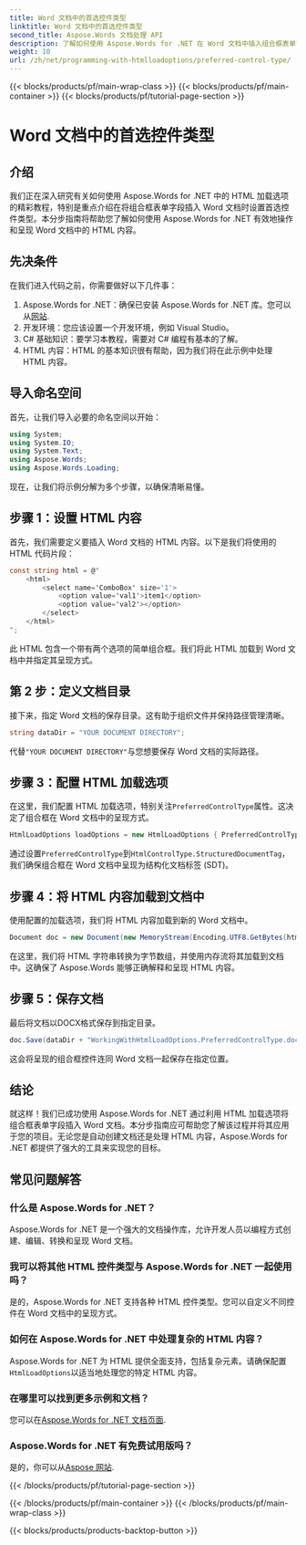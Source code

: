 ```yaml
---
title: Word 文档中的首选控件类型
linktitle: Word 文档中的首选控件类型
second_title: Aspose.Words 文档处理 API
description: 了解如何使用 Aspose.Words for .NET 在 Word 文档中插入组合框表单字段。按照此分步指南进行无缝 HTML 内容集成。
weight: 10
url: /zh/net/programming-with-htmlloadoptions/preferred-control-type/
---
```


{{< blocks/products/pf/main-wrap-class >}}
{{< blocks/products/pf/main-container >}}
{{< blocks/products/pf/tutorial-page-section >}}

# Word 文档中的首选控件类型

## 介绍

我们正在深入研究有关如何使用 Aspose.Words for .NET 中的 HTML 加载选项的精彩教程，特别是重点介绍在将组合框表单字段插入 Word 文档时设置首选控件类型。本分步指南将帮助您了解如何使用 Aspose.Words for .NET 有效地操作和呈现 Word 文档中的 HTML 内容。

## 先决条件

在我们进入代码之前，你需要做好以下几件事：

1.  Aspose.Words for .NET：确保已安装 Aspose.Words for .NET 库。您可以从[网站](https://releases.aspose.com/words/net/).
2. 开发环境：您应该设置一个开发环境，例如 Visual Studio。
3. C# 基础知识：要学习本教程，需要对 C# 编程有基本的了解。
4. HTML 内容：HTML 的基本知识很有帮助，因为我们将在此示例中处理 HTML 内容。

## 导入命名空间

首先，让我们导入必要的命名空间以开始：

```csharp
using System;
using System.IO;
using System.Text;
using Aspose.Words;
using Aspose.Words.Loading;
```

现在，让我们将示例分解为多个步骤，以确保清晰易懂。

## 步骤 1：设置 HTML 内容

首先，我们需要定义要插入 Word 文档的 HTML 内容。以下是我们将使用的 HTML 代码片段：

```csharp
const string html = @"
    <html>
        <select name='ComboBox' size='1'>
            <option value='val1'>item1</option>
            <option value='val2'></option>                        
        </select>
    </html>
";
```

此 HTML 包含一个带有两个选项的简单组合框。我们将此 HTML 加载到 Word 文档中并指定其呈现方式。

## 第 2 步：定义文档目录

接下来，指定 Word 文档的保存目录。这有助于组织文件并保持路径管理清晰。

```csharp
string dataDir = "YOUR DOCUMENT DIRECTORY";
```

代替`"YOUR DOCUMENT DIRECTORY"`与您想要保存 Word 文档的实际路径。

## 步骤 3：配置 HTML 加载选项

在这里，我们配置 HTML 加载选项，特别关注`PreferredControlType`属性。这决定了组合框在 Word 文档中的呈现方式。

```csharp
HtmlLoadOptions loadOptions = new HtmlLoadOptions { PreferredControlType = HtmlControlType.StructuredDocumentTag };
```

通过设置`PreferredControlType`到`HtmlControlType.StructuredDocumentTag`，我们确保组合框在 Word 文档中呈现为结构化文档标签 (SDT)。

## 步骤 4：将 HTML 内容加载到文档中

使用配置的加载选项，我们将 HTML 内容加载到新的 Word 文档中。

```csharp
Document doc = new Document(new MemoryStream(Encoding.UTF8.GetBytes(html)), loadOptions);
```

在这里，我们将 HTML 字符串转换为字节数组，并使用内存流将其加载到文档中。这确保了 Aspose.Words 能够正确解释和呈现 HTML 内容。

## 步骤 5：保存文档

最后将文档以DOCX格式保存到指定目录。

```csharp
doc.Save(dataDir + "WorkingWithHtmlLoadOptions.PreferredControlType.docx", SaveFormat.Docx);
```

这会将呈现的组合框控件连同 Word 文档一起保存在指定位置。

## 结论

就这样！我们已成功使用 Aspose.Words for .NET 通过利用 HTML 加载选项将组合框表单字段插入 Word 文档。本分步指南应可帮助您了解该过程并将其应用于您的项目。无论您是自动创建文档还是处理 HTML 内容，Aspose.Words for .NET 都提供了强大的工具来实现您的目标。

## 常见问题解答

### 什么是 Aspose.Words for .NET？
Aspose.Words for .NET 是一个强大的文档操作库，允许开发人员以编程方式创建、编辑、转换和呈现 Word 文档。

### 我可以将其他 HTML 控件类型与 Aspose.Words for .NET 一起使用吗？
是的，Aspose.Words for .NET 支持各种 HTML 控件类型。您可以自定义不同控件在 Word 文档中的呈现方式。

### 如何在 Aspose.Words for .NET 中处理复杂的 HTML 内容？
 Aspose.Words for .NET 为 HTML 提供全面支持，包括复杂元素。请确保配置`HtmlLoadOptions`以适当地处理您的特定 HTML 内容。

### 在哪里可以找到更多示例和文档？
您可以在[Aspose.Words for .NET 文档页面](https://reference.aspose.com/words/net/).

### Aspose.Words for .NET 有免费试用版吗？
是的，你可以从[Aspose 网站](https://releases.aspose.com/).

{{< /blocks/products/pf/tutorial-page-section >}}

{{< /blocks/products/pf/main-container >}}
{{< /blocks/products/pf/main-wrap-class >}}

{{< blocks/products/products-backtop-button >}}
